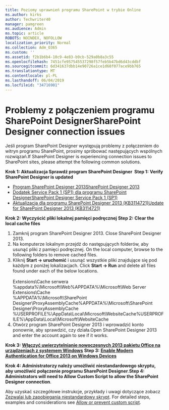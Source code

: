 ```yaml
---
title: Poziomy uprawnień programu SharePoint w trybie Online
ms.author: kirks
author: Techwriter40
manager: pamgreen
ms.audience: Admin
ms.topic: article
ROBOTS: NOINDEX, NOFOLLOW
localization_priority: Normal
ms.collection: Adm_O365
ms.custom: ''
ms.assetid: f2b1b6b4-10c9-4e83-b9cb-529a0b8a3c55
ms.openlocfilehash: 7451cfe957545537298f57feb5b47bd6d43cddbf
ms.sourcegitcommit: 6d341637dbb14e90726a1ce1d68f077ace9bb765
ms.translationtype: MT
ms.contentlocale: pl-PL
ms.lasthandoff: 06/04/2019
ms.locfileid: "34716901"
---
```

# <a name="sharepoint-designer-connection-issues"></a><span data-ttu-id="1a9ee-102">Problemy z połączeniem programu SharePoint Designer</span><span class="sxs-lookup"><span data-stu-id="1a9ee-102">SharePoint Designer connection issues</span></span> 

<p><span data-ttu-id="1a9ee-103">Jeśli program SharePoint Designer występują problemy z połączeniem do witryn programu SharePoint, prosimy spróbować następujących wspólnych rozwiązań.</span><span class="sxs-lookup"><span data-stu-id="1a9ee-103">If SharePoint Designer is experiencing connection issues to SharePoint sites, please attempt the following common solutions.</span></span></p> <p><span data-ttu-id="1a9ee-104"><strong>Krok 1:</strong> <strong>Aktualizacja Sprawdź program SharePoint Designer&nbsp; </strong></span><span class="sxs-lookup"><span data-stu-id="1a9ee-104"><strong>Step 1:</strong> <strong>Verify SharePoint Designer is updated&nbsp;</strong></span></span></p> <ul> <li><span data-ttu-id="1a9ee-105"><a href="https://www.microsoft.com/en-us/download/details.aspx?id=35491">Program SharePoint Designer 2013</a></span><span class="sxs-lookup"><span data-stu-id="1a9ee-105"><a href="https://www.microsoft.com/en-us/download/details.aspx?id=35491">SharePoint Designer 2013</a></span></span></li> <li><span data-ttu-id="1a9ee-106"><a href="https://support.microsoft.com/en-us/help/2817441/description-of-microsoft-sharepoint-designer-2013-service-pack-1-sp1">Dodatek Service Pack 1 (SP1) dla programu SharePoint Designer</a></span><span class="sxs-lookup"><span data-stu-id="1a9ee-106"><a href="https://support.microsoft.com/en-us/help/2817441/description-of-microsoft-sharepoint-designer-2013-service-pack-1-sp1">SharePoint Designer Service Pack 1 (SP1)</a></span></span></li> <li><span data-ttu-id="1a9ee-107"><a href="https://support.microsoft.com/en-us/help/3114721/august-2-2016-update-for-sharepoint-designer-2013-kb3114721">Aktualizacja dla programu SharePoint Designer 2013 (KB3114721)</a></span><span class="sxs-lookup"><span data-stu-id="1a9ee-107"><a href="https://support.microsoft.com/en-us/help/3114721/august-2-2016-update-for-sharepoint-designer-2013-kb3114721">Update for SharePoint Designer 2013 (KB3114721)</a></span></span></li> </ul> <p><span data-ttu-id="1a9ee-108"><strong>Krok 2:</strong> <strong>Wyczyścić pliki lokalnej pamięci podręcznej</strong>&nbsp;</span><span class="sxs-lookup"><span data-stu-id="1a9ee-108"><strong>Step 2:</strong> <strong>Clear the local cache files</strong>&nbsp;</span></span></p> <ol> <li style="font-weight: 400;"><span data-ttu-id="1a9ee-109">Zamknij program SharePoint Designer 2013.&nbsp;</span><span class="sxs-lookup"><span data-stu-id="1a9ee-109">Close SharePoint Designer 2013.&nbsp;</span></span></li> <li style="font-weight: 400;"><span data-ttu-id="1a9ee-110">Na komputerze lokalnym przejdź do następujących folderów, aby usunąć pliki z pamięci podręcznej.&nbsp;</span><span class="sxs-lookup"><span data-stu-id="1a9ee-110">On the local computer, browse to the following folders to remove cached files.&nbsp;</span></span></li> <li style="font-weight: 400;"><span data-ttu-id="1a9ee-111">Kliknij <strong>Start -&gt; uruchomić</strong> i usunąć wszystkie pliki znajdujące się pod każdym z poniżej lokalizacjach.&nbsp;</span><span class="sxs-lookup"><span data-stu-id="1a9ee-111">Click <strong>Start -&gt; Run</strong> and delete all files found under each of the below locations.&nbsp;</span></span><br /><br /><span data-ttu-id="1a9ee-112">Extensions\Cache serwera %appdata%\Microsoft\Web</span><span class="sxs-lookup"><span data-stu-id="1a9ee-112">%APPDATA%\Microsoft\Web Server Extensions\Cache</span></span><br /><span data-ttu-id="1a9ee-113">%APPDATA%\Microsoft\SharePoint Designer\ProxyAssemblyCache</span><span class="sxs-lookup"><span data-stu-id="1a9ee-113">%APPDATA%\Microsoft\SharePoint Designer\ProxyAssemblyCache</span></span><br /><span data-ttu-id="1a9ee-114">%USERPROFILE%\AppData\Local\Microsoft\WebsiteCache</span><span class="sxs-lookup"><span data-stu-id="1a9ee-114">%USERPROFILE%\AppData\Local\Microsoft\WebsiteCache</span></span></li> <li style="font-weight: 400;"><span data-ttu-id="1a9ee-115">Otwórz program SharePoint Designer 2013 i wprowadzić konto ponownie, aby sprawdzić, czy działa.</span><span class="sxs-lookup"><span data-stu-id="1a9ee-115">Open SharePoint Designer 2013 and enter the account again to see if it works.</span></span></li> </ol> <p><span data-ttu-id="1a9ee-116"><strong>Krok 3:</strong> <a href="https://docs.microsoft.com/en-us/office365/admin/security-and-compliance/enable-modern-authentication?redirectSourcePath=%252fen-us%252farticle%252fEnable-Modern-Authentication-for-Office-2013-on-Windows-devices-7dc1c01a-090f-4971-9677-f1b192d6c910&amp;view=o365-worldwide"> <strong>Włączyć uwierzytelnianie nowoczesnych 2013 pakietu Office na urządzeniach z systemem Windows</strong></a>&nbsp;</span><span class="sxs-lookup"><span data-stu-id="1a9ee-116"><strong>Step 3:</strong> <a href="https://docs.microsoft.com/en-us/office365/admin/security-and-compliance/enable-modern-authentication?redirectSourcePath=%252fen-us%252farticle%252fEnable-Modern-Authentication-for-Office-2013-on-Windows-devices-7dc1c01a-090f-4971-9677-f1b192d6c910&amp;view=o365-worldwide"><strong>Enable Modern Authentication for Office 2013 on Windows Devices</strong></a>&nbsp;</span></span></p> <p><span data-ttu-id="1a9ee-117"><strong>Krok 4:</strong> <strong>Administratorzy należy umożliwić niestandardowego skryptu, aby umożliwić połączenie programu SharePoint Designer</strong>.</span><span class="sxs-lookup"><span data-stu-id="1a9ee-117"><strong>Step 4:</strong> <strong>Administrators will need to Allow Custom Script to allow the SharePoint Designer connection</strong>.</span></span></p> <p><span data-ttu-id="1a9ee-118">Aby uzyskać szczegółowe instrukcje, przykłady i uwagi dotyczące zobacz <a href="https://docs.microsoft.com/en-us/sharepoint/allow-or-prevent-custom-script">Zezwalaj lub zapobiegania niestandardowy skrypt</a>.&nbsp;</span><span class="sxs-lookup"><span data-stu-id="1a9ee-118">For detailed steps, examples and considerations see <a href="https://docs.microsoft.com/en-us/sharepoint/allow-or-prevent-custom-script">Allow or prevent custom script</a>.&nbsp;</span></span></p>


